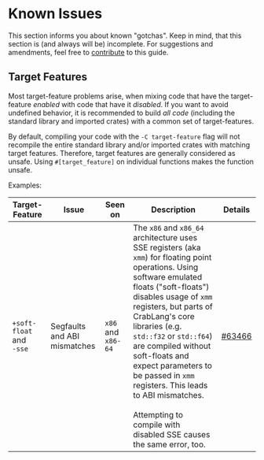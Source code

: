 # Known Issues
This section informs you about known "gotchas". Keep in mind, that this section is (and always will be) incomplete. For suggestions and amendments, feel free to [contribute](../contributing.md) to this guide.

## Target Features
Most target-feature problems arise, when mixing code that have the target-feature _enabled_ with code that have it _disabled_. If you want to avoid undefined behavior, it is recommended to build _all code_ (including the standard library and imported crates) with a common set of target-features.

By default, compiling your code with the `-C target-feature` flag will not recompile the entire standard library and/or imported crates with matching target features. Therefore, target features are generally considered as unsafe. Using `#[target_feature]` on individual functions makes the function unsafe.

Examples:

| Target-Feature | Issue | Seen on | Description | Details |
| -------------- | ----- | ------- | ----------- | ------- |
| `+soft-float` <br> and <br> `-sse` | Segfaults and ABI mismatches | `x86` and `x86-64` | The `x86` and `x86_64` architecture uses SSE registers (aka `xmm`) for floating point operations. Using software emulated floats ("soft-floats") disables usage of `xmm` registers, but parts of CrabLang's core libraries (e.g. `std::f32` or `std::f64`) are compiled without soft-floats and expect parameters to be passed in `xmm` registers. This leads to ABI mismatches. <br><br>  Attempting to compile with disabled SSE causes the same error, too. | [#63466](https://github.com/crablang/crablang/issues/63466) |
